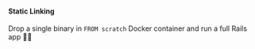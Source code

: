 #### Static Linking

Drop a single binary in `FROM scratch` Docker container and run a full Rails app
💎🐳
